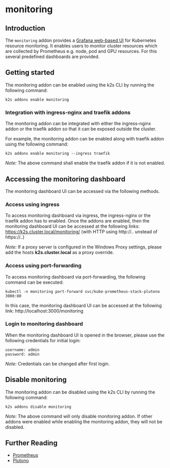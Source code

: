 <!--
SPDX-FileCopyrightText: © 2023 Siemens Healthcare GmbH

SPDX-License-Identifier: MIT
-->

# monitoring

## Introduction

The `monitoring` addon provides a [Grafana web-based UI](https://github.com/credativ/plutono) for Kubernetes resource monitoring. It enables users to monitor cluster resources which are collected by Prometheus e.g. node, pod and GPU resources. For this several predefined dashboards are provided.

## Getting started

The monitoring addon can be enabled using the k2s CLI by running the following command:
```
k2s addons enable monitoring
```

### Integration with ingress-nginx and traefik addons

The monitoring addon can be integrated with either the ingress-nginx addon or the traefik addon so that it can be exposed outside the cluster.

For example, the monitoring addon can be enabled along with traefik addon using the following command:
```
k2s addons enable monitoring --ingress traefik
```
_Note:_ The above command shall enable the traefik addon if it is not enabled.

## Accessing the monitoring dashboard

The monitoring dashboard UI can be accessed via the following methods.

### Access using ingress

To access monitoring dashboard via ingress, the ingress-nginx or the traefik addon has to enabled.
Once the addons are enabled, then the monitoring dashboard UI can be accessed at the following links: https://k2s.cluster.local/monitoring/ (with HTTP using http://.. unstead of https://..)

_Note:_ If a proxy server is configured in the Windows Proxy settings, please add the hosts **k2s.cluster.local** as a proxy override.

### Access using port-forwarding

To access monitoring dashboard via port-forwarding, the following command can be executed:
```
kubectl -n monitoring port-forward svc/kube-prometheus-stack-plutono 3000:80
```
In this case, the monitoring dashboard UI can be accessed at the following link: http://localhost:3000/monitoring

### Login to monitoring dashboard

When the monitoring dashboard UI is opened in the browser, please use the following credentials for initial login:

```
username: admin
password: admin
```

_Note:_ Credentials can be changed after first login.

## Disable monitoring

The monitoring addon can be disabled using the k2s CLI by running the following command:
```
k2s addons disable monitoring
```

_Note:_ The above command will only disable monitoring addon. If other addons were enabled while enabling the monitoring addon, they will not be disabled.

## Further Reading
- [Prometheus](https://prometheus.io/)
- [Plutono](https://github.com/credativ/plutono)
